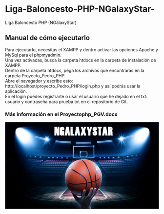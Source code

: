 # Liga-Baloncesto-PHP-NGalaxyStar-
Liga Baloncesto PHP (NGalaxyStar) 

## Manual de cómo ejecutarlo  
Para ejecutarlo, necesitas el XAMPP y dentro activar las opciones Apache y MySql para el phpmyadmin.  
Una vez activadas, busca la carpeta htdocs en la carpeta de instalación de XAMPP.  
Dentro de la carpeta htdocs, pega los archivos que encontrarás en la carpeta Proyecto_Pedro_PHP.  
Abre el navegador y escribe esto: http://localhost/proyecto_Pedro_PHP/login.php y así podrás usar la aplicación.  
En el login puedes registrarte o usar el usuario que he dejado en el txt: usuario y contraseña para prueba.txt en el repositorio de Git.  

### Más información en el Proyectophp_PGV.docx

![](https://github.com/peter1323/Liga-Baloncesto-PHP-NGalaxyStar-/blob/main/Proyecto_Pedro_PHP/portada.jpg)
